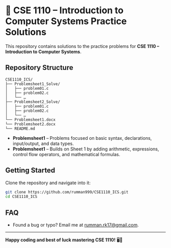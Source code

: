 # 📘 CSE 1110 – Introduction to Computer Systems Practice Solutions

This repository contains solutions to the practice problems for **CSE 1110 – Introduction to Computer Systems**.

## Repository Structure

```text
CSE1110_ICS/
├── Problemsheet1_Solve/
│   ├── problem01.c
│   ├── problem02.c
│   └── …
├── Problemsheet2_Solve/
│   ├── problem01.c
│   ├── problem02.c
│   └── …
└── Problemsheet1.docx
└── Problemsheet2.docx
└── README.md
```

- **Problemsheet1** – Problems focused on basic syntax, declarations, input/output, and data types.
- **Problemsheet1** – Builds on Sheet 1 by adding arithmetic, expressions, control flow operators, and mathematical formulas. 

## Getting Started

Clone the repository and navigate into it:

```bash
git clone https://github.com/rumman999/CSE1110_ICS.git
cd CSE1110_ICS
```

## FAQ

- Found a bug or typo? Email me at [rumman.rk17@gmail.com](mailto:rumman.rk17@gmail.com).
 


---

**Happy coding and best of luck mastering CSE 1110!** 🖥️🔧